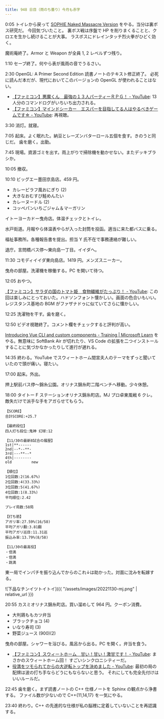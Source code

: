 ```yaml
---
title: 948 日目（雨のち曇り）今月も赤字
---
```


0:05 トイレから戻って [SOPHIE Naked Massacre Version][dtp22b] をやる。当分は裏ボス研究だ。
今回気づいたこと。
裏ボス戦は序盤で HP を削りまくることと、クロエを生かし続けることが大事。
ラスボスにドレインタッチ烈火拳がひどく効く。

魔術庵終了。Armor と Weapon が全員 1, 2 レベルずつ残り。

1:10 セーブ終了。何やら表が風雨の音でうるさい。

2:30 OpenGL: A Primer Second Edition 読書ノートのテキスト修正終了。
必死に読んだ本だが、現代においてこのバージョンの OpenGL が使われることはない。

* [【ファミコン】悪魔くん　最強の１３人パーティーＲＰＧ！ - YouTube](https://www.youtube.com/watch?v=OrVndh2Nr7g):
  13 人分のコマンドログがいちいち出力される。
* [【ファミコン】マインドシーカー　エスパーを目指してる人はやるべきゲームです☆ - YouTube](https://www.youtube.com/watch?v=W7asmcMJU8s):
  再視聴。

3:30 消灯。就寝。

7:05 起床。よく眠れた。納豆とレーズンバターロール五個を食す。きのうと同じだ。
歯を磨く。出勤。

7:45 現場。資源ゴミを出す。雨上がりで掃除機を動かせない。またデッキブラシか。

10:05 撤収。

10:10 ビッグエー墨田京島店。459 円。

* カレーピラフ風おにぎり (2)
* 大きなおむすび鮭めんたい
* カレーヌードル (2)
* コッペパンいちごジャム＆マーガリン

イトーヨーカドー曳舟店。体温チェックとトイレ。

水戸街道。月報やら体温表やらが入った封筒を投函。適当に来た都バスに乗る。

福祉事務所。各種報告書を提出。担当 Y 氏不在で事務連絡が難しい。

退庁。言問橋バス停～東向島一丁目。イイダへ。

11:30 コモディイイダ東向島店。1419 円。メンズスニーカー。

曳舟の部屋。洗濯機を稼働する。PC を開いて待つ。

12:05 おやつ。

[【ファミコン】サラダの国のトマト姫　食物繊維がたっぷり！ - YouTube](https://www.youtube.com/watch?v=8qz4dg9OLfU):
この回は楽しみにとっておいた。ハドソンフォント懐かしい。画面の色合いもいい。
レジスタンス基地の BGM がファザナドゥに似ていてさらに懐かしい。

12:25 洗濯物を干す。歯を磨く。

12:50 ビデオ視聴終了。コメント欄をチェックすると評判が高い。

[Introducing Vue CLI and custom components - Training &#x7c; Microsoft Learn](https://learn.microsoft.com/en-us/training/modules/vue-cli-components/1-introduction)
をやる。無意味に SoftBank Air が切れたり、VS Code の拡張を二つインストールすることに気づかなかったりして進行が遅れる。

14:35 終わる。YouTube でスウィートホーム間宮夫人のテーマをずっと聞いていたので頭が痛い。寝たい。

17:00 起床。外出。

押上駅前バス停～錦糸公園。オリナス錦糸町二階ベンチへ移動。少々休憩。

18:00 タイトー F ステーションオリナス錦糸町店。MJ プロ卓東風戦 6 クレ。
敵失だけで派手な手をアガらせてもらう。

```text
【SCORE】
合計SCORE:+25.7

【最終段位】
四人打ち段位:鬼神 幻球:12

【11/30の最新8試合の履歴】
1st|**------
2nd|--*--**-
3rd|---**--*
4th|--------
old         new

【順位】
1位回数:2(16.67%)
2位回数:4(33.33%)
3位回数:5(41.67%)
4位回数:1(8.33%)
平均順位:2.42

プレイ局数:58局

【打ち筋】
アガリ率:27.59%(16/58)
平均アガリ翻:3.81翻
平均アガリ巡目:11.31巡
振込み率:13.79%(8/58)

【11/30の最高役】
・倍満
・倍満
・跳満
```

東一局でインパチを振り込んでからのこれ↓は助かった。対面に沈みを転嫁する。

![下品なチンイツトイトイ]({{ "/assets/images/20221130-mj.png" | relative_url }})

20:55 カスミオリナス錦糸町店。買い溜めして 964 円。クーポン消費。

* 大判鶏ももカツ弁当
* ブラックチョコ (4)
* いなり寿司 (3)
* 野菜ジュース (900)(2)

曳舟の部屋。シャワーを浴びる。風呂から出る。PC を開く。弁当を食う。

* [【ファミコン】スウィートホーム　甘い！甘い！激甘です！ - YouTube](https://www.youtube.com/watch?v=KARTTYSAr3A):
  まさかのスウィートホーム回！ すごいシンクロニシティーだ。
* [役満をツモられてからの大逆転トップを決めました - YouTube](https://www.youtube.com/watch?v=4l5kw-hw6_c):
  最初の局の配牌は波の打ち手ならどうにもならないと思う。
  それにしても完全先付けはいいルールだ。

22:45 歯を磨く。まず読書ノートの C++ 仕様ノートを Sphinx の観点から浄書する。
ファイル数が少ないので C++{11,14,17} を一気にやる。

23:40 終わり。C++ の先進的な仕様が私の脳裡に定着していないことを再認識する。

[dtp22b]: https://www.dlsite.com/maniax/work/=/product_id/RJ424807/
